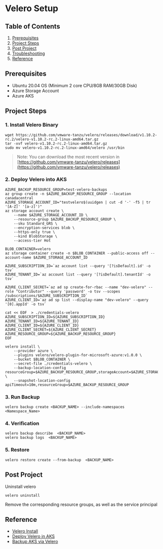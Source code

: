 # Velero Setup

## Table of Contents
1. [Prerequisites](#prerequisites)
2. [Project Steps](#project_steps)
3. [Post Project](#post_project)
4. [Troubleshooting](#troubleshooting)
5. [Reference](#reference)

## <a name="prerequisites">Prerequisites</a>
- Ubuntu 20.04 OS (Minimum 2 core CPU/8GB RAM/30GB Disk)
- Azure Storage Account
- Azure AKS

## <a name="project_steps">Project Steps</a>

### 1. Install Velero Binary
```
wget https://github.com/vmware-tanzu/velero/releases/download/v1.10.2-rc.2/velero-v1.10.2-rc.2-linux-amd64.tar.gz
tar -xvf velero-v1.10.2-rc.2-linux-amd64.tar.gz
sudo mv velero-v1.10.2-rc.2-linux-amd64/velero /usr/bin
```
> Note: You can download the most recent version in [https://github.com/vmware-tanzu/velero/releases](https://github.com/vmware-tanzu/velero/releases)

### 2. Deploy Velero into AKS
```
AZURE_BACKUP_RESOURCE_GROUP=test-velero-backups
az group create -n $AZURE_BACKUP_RESOURCE_GROUP --location canadacentral
AZURE_STORAGE_ACCOUNT_ID="testvelero$(uuidgen | cut -d '-' -f5 | tr '[A-Z]' '[a-z]')"
az storage account create \
    --name $AZURE_STORAGE_ACCOUNT_ID \
    --resource-group $AZURE_BACKUP_RESOURCE_GROUP \
    --sku Standard_GRS \
    --encryption-services blob \
    --https-only true \
    --kind BlobStorage \
    --access-tier Hot
    
BLOB_CONTAINER=velero
az storage container create -n $BLOB_CONTAINER --public-access off --account-name $AZURE_STORAGE_ACCOUNT_ID

AZURE_SUBSCRIPTION_ID=`az account list --query '[?isDefault].id' -o tsv`
AZURE_TENANT_ID=`az account list --query '[?isDefault].tenantId' -o tsv`

AZURE_CLIENT_SECRET=`az ad sp create-for-rbac --name "dev-velero" --role "Contributor" --query 'password' -o tsv --scopes /subscriptions/$AZURE_SUBSCRIPTION_ID`
AZURE_CLIENT_ID=`az ad sp list --display-name "dev-velero" --query '[0].appId' -o tsv`

cat << EOF  > ./credentials-velero
AZURE_SUBSCRIPTION_ID=${AZURE_SUBSCRIPTION_ID}
AZURE_TENANT_ID=${AZURE_TENANT_ID}
AZURE_CLIENT_ID=${AZURE_CLIENT_ID}
AZURE_CLIENT_SECRET=${AZURE_CLIENT_SECRET}
AZURE_RESOURCE_GROUP=${AZURE_BACKUP_RESOURCE_GROUP}
EOF

velero install \
    --provider azure \
    --plugins velero/velero-plugin-for-microsoft-azure:v1.0.0 \
    --bucket $BLOB_CONTAINER \
    --secret-file ./credentials-velero \
    --backup-location-config resourceGroup=$AZURE_BACKUP_RESOURCE_GROUP,storageAccount=$AZURE_STORAGE_ACCOUNT_ID \
    --snapshot-location-config apiTimeout=10m,resourceGroup=$AZURE_BACKUP_RESOURCE_GROUP
```

### 3. Run Backup
```
velero backup create <BACKUP_NAME> --include-namespaces <Namespace_Name>
```

### 4. Verification
```
velero backup describe  <BACKUP_NAME>
velero backup logs  <BACKUP_NAME>
```

### 5. Restore
```
velero restore create --from-backup  <BACKUP_NAME>
```

## <a name="post_project">Post Project</a>
Uninstall velero
```
velero uninstall
```
Remove the corresponding resource groups, as well as the service principal

## <a name="reference">Reference</a>

- [Velero Install](https://velero.io/docs/v1.1.0/azure-config/)
- [Deploy Velero in AKS](https://github.com/mutazn/Backup-and-Restore-AKS-cluster-using-Velero)
- [Backup AKS via Velero](https://learn.microsoft.com/en-us/azure/aks/hybrid/backup-workload-cluster)

